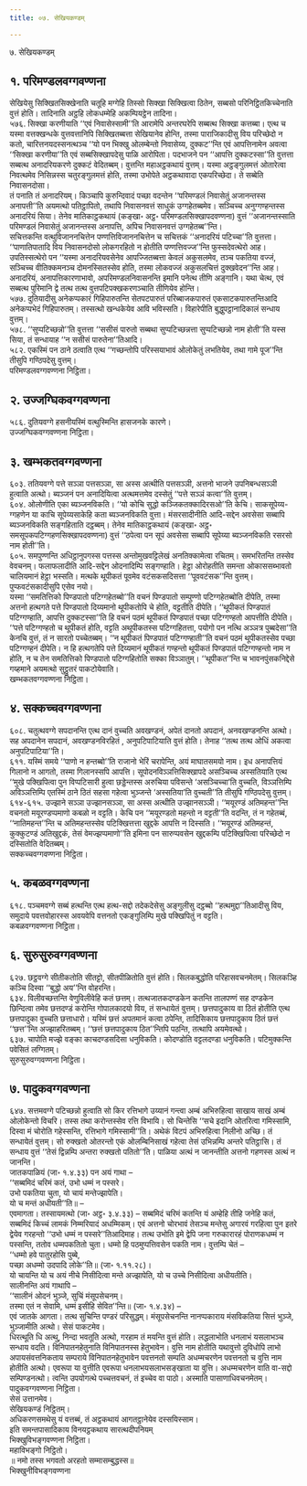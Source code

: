 ```yaml
---
title: ०७. सेखियकण्डम्

---
```

७. सेखियकण्डम्  


## १. परिमण्डलवग्गवण्णना

सेखियेसु सिक्खितसिक्खेनाति चतूहि मग्गेहि तिस्सो सिक्खा सिक्खित्वा ठितेन, सब्बसो परिनिट्ठितकिच्चेनाति वुत्तं होति। तादिनाति अट्ठहि लोकधम्मेहि अकम्पियट्ठेन तादिना।  
५७६. सिक्खा करणीयाति ‘‘एवं निवासेस्सामी’’ति आरामेपि अन्तरघरेपि सब्बत्थ सिक्खा कत्तब्बा। एत्थ च यस्मा वत्तक्खन्धके वुत्तवत्तानिपि सिक्खितब्बत्ता सेखियानेव होन्ति, तस्मा पाराजिकादीसु विय परिच्छेदो न कतो, चारित्तनयदस्सनत्थञ्च ‘‘यो पन भिक्खु ओलम्बेन्तो निवासेय्य, दुक्कट’’न्ति एवं आपत्तिनामेन अवत्वा ‘‘सिक्खा करणीया’’ति एवं सब्बसिक्खापदेसु पाळि आरोपिता। पदभाजने पन ‘‘आपत्ति दुक्कटस्सा’’ति वुत्तत्ता सब्बत्थ अनादरियकरणे दुक्कटं वेदितब्बम्। वुत्तन्ति महाअट्ठकथायं वुत्तम्। यस्मा अट्ठङ्गुलमत्तं ओतारेत्वा निवत्थमेव निसिन्नस्स चतुरङ्गुलमत्तं होति, तस्मा उभोपेते अट्ठकथावादा एकपरिच्छेदा। ते सब्बेति निवासनदोसा।  
तं पनाति तं अनादरियम्। किञ्चापि कुरुन्दिवादं पच्छा वदन्तेन ‘‘परिमण्डलं निवासेतुं अजानन्तस्स अनापत्ती’’ति अयमत्थो पतिट्ठापितो, तथापि निवासनवत्तं साधुकं उग्गहेतब्बमेव। सञ्चिच्च अनुग्गण्हन्तस्स अनादरियं सिया। तेनेव मातिकाट्ठकथायं (कङ्खा॰ अट्ठ॰ परिमण्डलसिक्खापदवण्णना) वुत्तं ‘‘अजानन्तस्साति परिमण्डलं निवासेतुं अजानन्तस्स अनापत्ति, अपिच निवासनवत्तं उग्गहेतब्ब’’न्ति।  
सचित्तकन्ति वत्थुविजाननचित्तेन पण्णत्तिविजाननचित्तेन च सचित्तकं ‘‘अनादरियं पटिच्चा’’ति वुत्तत्ता। ‘‘पाणातिपातादि विय निवासनदोसो लोकगरहितो न होतीति पण्णत्तिवज्ज’’न्ति फुस्सदेवत्थेरो आह। उपतिस्सत्थेरो पन ‘‘यस्मा अनादरियवसेनेव आपज्जितब्बत्ता केवलं अकुसलमेव, तञ्च पकतिया वज्जं, सञ्चिच्च वीतिक्कमनञ्च दोमनस्सितस्सेव होति, तस्मा लोकवज्जं अकुसलचित्तं दुक्खवेदन’’न्ति आह। अनादरियं, अनापत्तिकारणाभावो, अपरिमण्डलनिवासनन्ति इमानि पनेत्थ तीणि अङ्गानि। यथा चेत्थ, एवं सब्बत्थ पुरिमानि द्वे तत्थ तत्थ वुत्तपटिपक्खकरणञ्चाति तीणियेव होन्ति।  
५७७. दुतियादीसु अनेकप्पकारं गिहिपारुतन्ति सेतपटपारुतं परिब्बाजकपारुतं एकसाटकपारुतन्तिआदि अनेकप्पभेदं गिहिपारुतम्। तस्सत्थो खन्धकेयेव आवि भविस्सति। विहारेपीति बुद्धुपट्ठानादिकालं सन्धाय वुत्तम्।  
५७८. ‘‘सुप्पटिच्छन्नो’’ति वुत्तत्ता ‘‘ससीसं पारुतो सब्बथा सुप्पटिच्छन्नत्ता सुप्पटिच्छन्नो नाम होती’’ति यस्स सिया, तं सन्धायाह ‘‘न ससीसं पारुतेना’’तिआदि।  
५८२. एकस्मिं पन ठाने ठत्वाति एत्थ ‘‘गच्छन्तोपि परिस्सयाभावं ओलोकेतुं लभतियेव, तथा गामे पूज’’न्ति तीसुपि गण्ठिपदेसु वुत्तम्।  
परिमण्डलवग्गवण्णना निट्ठिता।  


## २. उज्जग्घिकवग्गवण्णना

५८६. दुतियवग्गे हसनीयस्मिं वत्थुस्मिन्ति हासजनके कारणे।  
उज्जग्घिकवग्गवण्णना निट्ठिता।  


## ३. खम्भकतवग्गवण्णना

६०३. ततियवग्गे पत्ते सञ्ञा पत्तसञ्ञा, सा अस्स अत्थीति पत्तसञ्ञी, अत्तनो भाजने उपनिबन्धसञ्ञी हुत्वाति अत्थो। ब्यञ्जनं पन अनादियित्वा अत्थमत्तमेव दस्सेतुं ‘‘पत्ते सञ्ञं कत्वा’’ति वुत्तम्।  
६०४. ओलोणीति एका ब्यञ्जनविकति। ‘‘यो कोचि सुद्धो कञ्जिकतक्कादिरसओ’’ति केचि। साकसूपेय्य-ग्गहणेन या काचि सूपेय्यसाकेहि कता ब्यञ्जनविकति वुत्ता। मंसरसादीनीति आदि-सद्देन अवसेसा सब्बापि ब्यञ्जनविकति सङ्गहिताति दट्ठब्बम्। तेनेव मातिकाट्ठकथायं (कङ्खा॰ अट्ठ॰ समसूपकपटिग्गहणसिक्खापदवण्णना) वुत्तं ‘‘ठपेत्वा पन सूपं अवसेसा सब्बापि सूपेय्या ब्यञ्जनविकति रसरसो नाम होती’’ति।  
६०५. समपुण्णन्ति अधिट्ठानुपगस्स पत्तस्स अन्तोमुखवट्टिलेखं अनतिक्कामेत्वा रचितम्। समभरितन्ति तस्सेव वेवचनम्। फलाफलादीति आदि-सद्देन ओदनादिम्पि सङ्गण्हाति। हेट्ठा ओरोहतीति समन्ता ओकाससब्भावतो चालियमानं हेट्ठा भस्सति। मत्थके थूपीकतं पूवमेव वटंसकसदिसत्ता ‘‘पूववटंसक’’न्ति वुत्तम्। पुप्फवटंसकादीसुपि एसेव नयो।  
यस्मा ‘‘समतित्तिको पिण्डपातो पटिग्गहेतब्बो’’ति वचनं पिण्डपातो सम्पुण्णो पटिग्गहेतब्बोति दीपेति, तस्मा अत्तनो हत्थगते पत्ते पिण्डपातो दिय्यमानो थूपीकतोपि चे होति, वट्टतीति दीपेति। ‘‘थूपीकतं पिण्डपातं पटिग्गण्हाति, आपत्ति दुक्कटस्सा’’ति हि वचनं पठमं थूपीकतं पिण्डपातं पच्छा पटिग्गण्हतो आपत्तीति दीपेति। ‘‘पत्ते पटिग्गण्हतो च थूपीकतं होति, वट्टति अथूपीकतस्स पटिग्गहितत्ता, पयोगो पन नत्थि अञ्ञत्र पुब्बदेसा’’ति केनचि वुत्तं, तं न सारतो पच्चेतब्बम्। ‘‘न थूपीकतं पिण्डपातं पटिग्गण्हाती’’ति वचनं पठमं थूपीकतस्सेव पच्छा पटिग्गण्हनं दीपेति। न हि हत्थगतेपि पत्ते दिय्यमानं थूपीकतं गण्हन्तो थूपीकतं पिण्डपातं पटिग्गण्हन्तो नाम न होति, न च तेन समतित्तिको पिण्डपातो पटिग्गहितोति सक्का विञ्ञातुम्। ‘‘थूपीकत’’न्ति च भावनपुंसकनिद्देसे गय्हमाने अयमत्थो सुट्ठुतरं पाकटोयेवाति।  
खम्भकतवग्गवण्णना निट्ठिता।  


## ४. सक्कच्चवग्गवण्णना

६०८. चतुत्थवग्गे सपदानन्ति एत्थ दानं वुच्चति अवखण्डनं, अपेतं दानतो अपदानं, अनवखण्डनन्ति अत्थो। सह अपदानेन सपदानं, अवखण्डनविरहितं , अनुपटिपाटियाति वुत्तं होति। तेनाह ‘‘तत्थ तत्थ ओधिं अकत्वा अनुपटिपाटिया’’ति।  
६११. यस्मिं समये ‘‘पाणो न हन्तब्बो’’ति राजानो भेरिं चरापेन्ति, अयं माघातसमयो नाम। इध अनापत्तियं गिलानो न आगतो, तस्मा गिलानस्सपि आपत्ति। सूपोदनविञ्ञत्तिसिक्खापदे असञ्चिच्च अस्सतियाति एत्थ ‘‘मुखे पक्खिपित्वा पुन विप्पटिसारी हुत्वा छड्डेन्तस्स अरुचिया पविसन्ते ‘असञ्चिच्चा’ति वुच्चति, विञ्ञत्तिम्पि अविञ्ञत्तिम्पि एतस्मिं ठाने ठितं सहसा गहेत्वा भुञ्जन्ते ‘अस्सतिया’ति वुच्चती’’ति तीसुपि गण्ठिपदेसु वुत्तम्।  
६१४-६१५. उज्झाने सञ्ञा उज्झानसञ्ञा, सा अस्स अत्थीति उज्झानसञ्ञी। ‘‘मयूरण्डं अतिमहन्त’’न्ति वचनतो मयूरण्डप्पमाणो कबळो न वट्टति। केचि पन ‘‘मयूरण्डतो महन्तो न वट्टती’’ति वदन्ति, तं न गहेतब्बं, ‘‘नातिमहन्त’’न्ति च अतिमहन्तस्सेव पटिक्खित्तत्ता खुद्दके आपत्ति न दिस्सति। ‘‘मयूरण्डं अतिमहन्तं, कुक्कुटण्डं अतिखुद्दकं, तेसं वेमज्झप्पमाणो’’ति इमिना पन सारुप्पवसेन खुद्दकम्पि पटिक्खिपित्वा परिच्छेदो न दस्सितोति वेदितब्बम्।  
सक्कच्चवग्गवण्णना निट्ठिता।  


## ५. कबळवग्गवण्णना

६१८. पञ्चमवग्गे सब्बं हत्थन्ति एत्थ हत्थ-सद्दो तदेकदेसेसु अङ्गुलीसु दट्ठब्बो ‘‘हत्थमुद्दा’’तिआदीसु विय, समुदाये पवत्तवोहारस्स अवयवेपि वत्तनतो एकङ्गुलिम्पि मुखे पक्खिपितुं न वट्टति।  
कबळवग्गवण्णना निट्ठिता।  


## ६. सुरुसुरुवग्गवण्णना

६२७. छट्ठवग्गे सीतीकतोति सीतट्टो, सीतपीळितोति वुत्तं होति। सिलकबुद्धोति परिहासवचनमेतम्। सिलकञ्हि कञ्चि दिस्वा ‘‘बुद्धो अय’’न्ति वोहरन्ति।  
६३४. विलीवच्छत्तन्ति वेणुविलीवेहि कतं छत्तम्। तत्थजातकदण्डकेन कतन्ति तालपण्णं सह दण्डकेन छिन्दित्वा तमेव छत्तदण्डं करोन्ति गोपालकादयो विय, तं सन्धायेतं वुत्तम्। छत्तपादुकाय वा ठितं होतीति एत्थ छत्तपादुका वुच्चति छत्ताधारो। यस्मिं छत्तं अपतमानं कत्वा ठपेन्ति, तादिसिकाय छत्तपादुकाय ठितं छत्तं ‘‘छत्त’’न्ति अज्झाहरितब्बम्। ‘‘छत्तं छत्तपादुकाय ठित’’न्तिपि पठन्ति, तत्थापि अयमेवत्थो।  
६३७. चापोति मज्झे वङ्का काचदण्डसदिसा धनुविकति। कोदण्डोति वट्टलदण्डा धनुविकति। पटिमुक्कन्ति पवेसितं लग्गितम्।  
सुरुसुरुवग्गवण्णना निट्ठिता।  


## ७. पादुकवग्गवण्णना

६४७. सत्तमवग्गे पटिच्छन्नो हुत्वाति सो किर रत्तिभागे उय्यानं गन्त्वा अम्बं अभिरुहित्वा साखाय साखं अम्बं ओलोकेन्तो विचरि। तस्स तथा करोन्तस्सेव रत्ति विभायि। सो चिन्तेसि ‘‘सचे इदानि ओतरित्वा गमिस्सामि, दिस्वा मं चोरोति गहेस्सन्ति, रत्तिभागे गमिस्सामी’’ति। अथेकं विटपं अभिरुहित्वा निलीनो अच्छि। तं सन्धायेतं वुत्तम्। सो रुक्खतो ओतरन्तो एकं ओलम्बिनिसाखं गहेत्वा तेसं उभिन्नम्पि अन्तरे पतिट्ठासि। तं सन्धाय वुत्तं ‘‘तेसं द्विन्नम्पि अन्तरा रुक्खतो पतितो’’ति। पाळिया अत्थं न जानन्तीति अत्तनो गहणस्स अत्थं न जानन्ति।  
जातकपाळियं (जा॰ १.४.३३) पन अयं गाथा –  
‘‘सब्बमिदं चरिमं कतं, उभो धम्मं न पस्सरे।  
उभो पकतिया चुता, यो चायं मन्तेज्झापेति।  
यो च मन्तं अधीयती’’ति॥ –  
एवमागता। तस्सायमत्थो (जा॰ अट्ठ॰ ३.४.३३) – सब्बमिदं चरिमं कतन्ति यं अम्हेहि तीहि जनेहि कतं, सब्बमिदं किच्चं लामकं निम्मरियादं अधम्मिकम्। एवं अत्तनो चोरभावं तेसञ्च मन्तेसु अगारवं गरहित्वा पुन इतरे द्वेयेव गरहन्तो ‘‘उभो धम्मं न पस्सरे’’तिआदिमाह। तत्थ उभोति इमे द्वेपि जना गरुकारारहं पोराणकधम्मं न पस्सन्ति, ततोव धम्मपकतितो चुता। धम्मो हि पठमुप्पत्तिवसेन पकति नाम। वुत्तम्पि चेतं –  
‘‘धम्मो हवे पातुरहोसि पुब्बे,  
पच्छा अधम्मो उदपादि लोके’’ति॥ (जा॰ १.११.२८)।  
यो चायन्ति यो च अयं नीचे निसीदित्वा मन्ते अज्झापेति, यो च उच्चे निसीदित्वा अधीयतीति।  
सालीनन्ति अयं गाथापि –  
‘‘सालीनं ओदनं भुञ्जे, सुचिं मंसूपसेचनम्।  
तस्मा एतं न सेवामि, धम्मं इसीहि सेवित’’न्ति॥ (जा॰ १.४.३४) –  
एवं जातके आगता। तत्थ सुचिन्ति पण्डरं परिसुद्धम्। मंसूपसेचनन्ति नानप्पकाराय मंसविकतिया सित्तं भुञ्जे, भुञ्जामीति अत्थो। सेसं पाकटमेव।  
धिरत्थूति धि अत्थु, निन्दा भवतूति अत्थो, गरहाम तं मयन्ति वुत्तं होति। लद्धलाभोति धनलाभं यसलाभञ्च सन्धाय वदति। विनिपातनहेतुनाति विनिपातनस्स हेतुभावेन। वुत्ति नाम होतीति यथावुत्तो दुविधोपि लाभो अपायसंवत्तनिकताय सम्पराये विनिपातनहेतुभावेन पवत्तनतो सम्पति अधम्मचरणेन पवत्तनतो च वुत्ति नाम होतीति अत्थो। एवरूपा या वुत्तीति एवरूपा धनलाभयसलाभसङ्खाता या वुत्ति। अधम्मचरणेन वाति वा-सद्दो सम्पिण्डनत्थो। त्वन्ति उपयोगत्थे पच्चत्तवचनं, तं इच्चेव वा पाठो। अस्माति पासाणाधिवचनमेतम्।  
पादुकवग्गवण्णना निट्ठिता।  
सेसं उत्तानमेव।  
सेखियकण्डं निट्ठितम्।  
अधिकरणसमथेसु यं वत्तब्बं, तं अट्ठकथायं आगतट्ठानेयेव दस्सयिस्साम।  
इति समन्तपासादिकाय विनयट्ठकथाय सारत्थदीपनियम्  
भिक्खुविभङ्गवण्णना निट्ठिता।  
महाविभङ्गो निट्ठितो।  
॥ नमो तस्स भगवतो अरहतो सम्मासम्बुद्धस्स॥  
भिक्खुनीविभङ्गवण्णना  